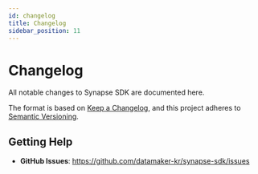 ```yaml
---
id: changelog
title: Changelog
sidebar_position: 11
---
```


# Changelog

All notable changes to Synapse SDK are documented here.

The format is based on [Keep a Changelog](https://keepachangelog.com/en/1.0.0/),
and this project adheres to [Semantic Versioning](https://semver.org/spec/v2.0.0.html).


## Getting Help

- **GitHub Issues**: https://github.com/datamaker-kr/synapse-sdk/issues

